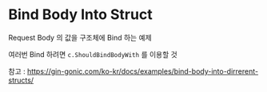 # Bind Body Into Struct

Request Body 의 값을 구조체에 Bind 하는 예제

여러번 Bind 하려면 ```c.ShouldBindBodyWith``` 를 이용할 것

참고 : https://gin-gonic.com/ko-kr/docs/examples/bind-body-into-dirrerent-structs/